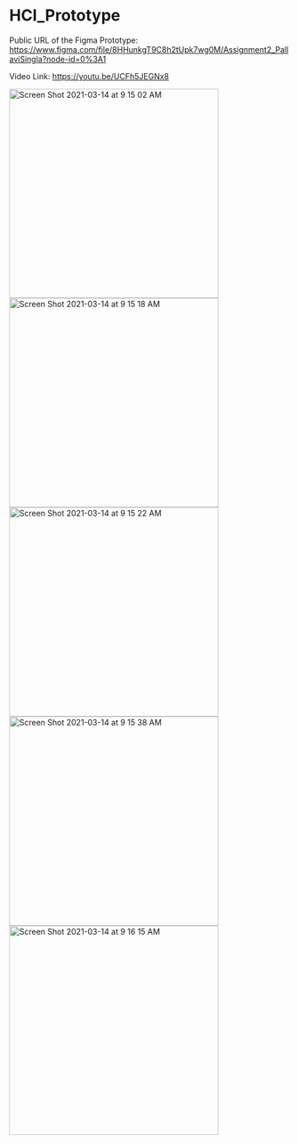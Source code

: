 # HCI_Prototype

Public URL of the Figma Prototype: 
https://www.figma.com/file/8HHunkgT9C8h2tUpk7wg0M/Assignment2_PallaviSingla?node-id=0%3A1


Video Link:
https://youtu.be/UCFh5JEGNx8


<img width="376" alt="Screen Shot 2021-03-14 at 9 15 02 AM" src="https://user-images.githubusercontent.com/54964527/111072533-58461d80-84b1-11eb-84c4-82d535cb64b4.png">

<img width="376" alt="Screen Shot 2021-03-14 at 9 15 18 AM" src="https://user-images.githubusercontent.com/54964527/111072560-83c90800-84b1-11eb-8f9c-9dfeb780e453.png">

<img width="376" alt="Screen Shot 2021-03-14 at 9 15 22 AM" src="https://user-images.githubusercontent.com/54964527/111072567-89265280-84b1-11eb-9256-9efda5a9dc3d.png">

<img width="376" alt="Screen Shot 2021-03-14 at 9 15 38 AM" src="https://user-images.githubusercontent.com/54964527/111072571-8deb0680-84b1-11eb-8452-843a4c6f5ec5.png">

<img width="376" alt="Screen Shot 2021-03-14 at 9 16 15 AM" src="https://user-images.githubusercontent.com/54964527/111072578-93485100-84b1-11eb-919c-d7aef6cc5b2c.png">


